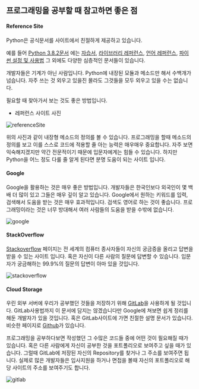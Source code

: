 ## 프로그래밍을 공부할 때 참고하면 좋은 점

#### Reference Site

Python은 공식문서를 사이트에서 친절하게 제공하고 있습니다. 

예를 들어 [Python 3.8.2문서](https://docs.python.org/ko/3/index.html) 에는 [자습서](https://docs.python.org/ko/3/tutorial/index.html), [라이브러리 레퍼런스](https://docs.python.org/ko/3/library/index.html), [언어 레퍼런스](https://docs.python.org/ko/3/reference/index.html), [파이썬 설정 및 사용법](https://docs.python.org/ko/3/using/index.html) 그 외에도 다양한 심층적인 문서들이 있습니다. 

개발자들은 기계가 아닌 사람입니다. Python에 내장된 모듈과 메소드만 해서 수백개가 넘습니다. 자주 쓰는 것 외우고 있을진 몰라도 그것들을 모두 외우고 있을 수는 없습니다.

필요할 때 찾아가서 보는 것도 좋은 방법입니다. 



* 레퍼런스 사이트 사진

![referenceSite](./images/referenceSite.png)



위의 사진과 같이 내장형 메소드의 정의를 볼 수 있습니다. 프로그래밍을 할때 메소드의 정의를 보고 이를 스스로 코드에 적용할 줄 아는 능력은 매우매우 중요합니다. 자주 보면 익숙해지겠지만 약간 전문적이기 때문에 입문자에게는 힘들 수 있습니다. 하지만 Python을 어느 정도 다룰 줄 알게 된다면 분명 도움이 되는 사이트 입니다.



#### Google

Google을 활용하는 것은 매우 좋은 방법입니다. 개발자들은 한국인보다 외국인이 몇 백배 더 많이 있고 그들은 매우 깊이 알고 있습니다. Google에서 원하는 키워드를 입력, 검색해서 도움을 받는 것은 매우 효과적입니다. 검색도 영어로 하는 것이 좋습니다. 프로그래밍이라는 것은 너무 방대해서 여러 사람들의 도움을 받을 수밖에 없습니다. 

![google](./images/google.png)



#### StackOverflow

[Stackoverflow](https://stackoverflow.com/) 페이지는 전 세계의 컴퓨터 종사자들이 자신의 궁금증을 올리고 답변을 받을 수 있는 사이트 입니다. 혹은 자신이 다른 사람의 질문에 답변할 수 있습니다. 입문자가 궁금해하는 99.9%의 질문의 답변이 아마 있을 것입니다. 

![stackoverflow](./images/stackoverflow.png)



#### Cloud Storage

우린 외부 서버에 우리가 공부했던 것들을 저장하기 위해 [GitLab](https://about.gitlab.com/)을 사용하게 될 것입니다. GitLab사용법까지 이 문서에 담지는 않겠습니다만 Google에 쳐보면 쉽게 정리를 해둔 개발자가 있을 것입니다. 혹은 GitLab사이트에 가면 친절한 설명 문서가 있습니다. 비슷한 페이지로 [Github](https://github.com/)가 있습니다. 

프로그래밍을 공부하다보면 작성했던 그 수많은 코드들 중에 어떤 것이 필요해질 때가 있습니다. 혹은 다른 사람에게 자신이 공부한 것을 포트폴리오로 보여주고 싶을 때가 있습니다. 그럴때 GitLab에 저장된 자신의 Repository를 찾거나 그 주소를 보여주면 됩니다. 실제로 많은 개발자들은 입사지원을 하거나 면접을 볼때 자신의 포트폴리오로 해당 사이트의 주소를 보여주기도 합니다. 

![gitlab](./images/gitlab.png)



